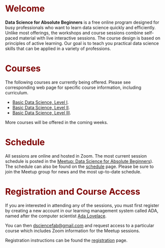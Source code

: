 # <font color="maroon">Welcome</font>


**Data Science for Absolute Beginners** is a free online program designed for busy professionals who want to learn data science quickly and efficiently. Unlike most offerings, the workshops and course sessions combine self-paced material with live interactive sessions. The course design is based on principles of active learning. Our goal is to teach you practical data science skills that can be applied in a variety of professions. 

# <font color="maroon">Courses</font>

The following courses are currently being offered. Please see corresponding web page for specific course information, including curriculum.


- [Basic Data Science, Level I](page-dsbasiclevel1). 
- [Basic Data Science, Level II](page-dsbasiclevel2). 
- [Basic Data Science, Level III](page-dsbasiclevel3).

More courses will be offered in the coming weeks.


# <font color="maroon">Schedule</font>

All sessions are online and hosted in Zoom. The most current session schedule is posted in the [Meetup: Data Science for Absolute Beginners](https://www.meetup.com/data-science-for-absolute-beginners/)). The schedule can also be found on the [schedule](page-schedule) page. Please be sure to join the Meetup group for news and the most up-to-date schedule.

# <font color="maroon">Registration and Course Access</font>


If you are interested in attending any of the sessions, you must first register by creating a new account in our learning management system called ADA, named after the computer scientist [Ada Lovelace](https://en.wikipedia.org/wiki/Ada_Lovelace). 

You can then <dsciencefab@gmail.com> and request access to a particular course which includes Zoom information for the Meetup sessions. 


Registration instructions can be found the [registration](page-registration) page.

